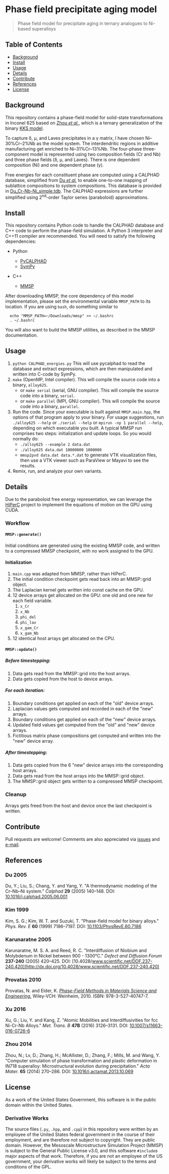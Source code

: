 # Phase field precipitate aging model

> Phase field model for precipitate aging in ternary analogues to Ni-based superalloys

## Table of Contents

- [Background](#background)
- [Install](#install)
- [Usage](#usage)
- [Details](#details)
- [Contribute](#contribute)
- [References](#references)
- [License](#license)

## Background

This repository contains a phase-field model for solid-state transformations in
Inconel 625 based on [Zhou *et al.*](#zhou-2014), which is a ternary generalization
of the binary [KKS model](#kim-1999).

To capture δ, μ, and Laves precipitates in a γ matrix, I have
chosen Ni–30%Cr–2%Nb as the model system. The interdendritic regions in
additive manufacturing get enriched to Ni–31%Cr–13%Nb.
The four-phase three-component model is represented using two composition fields
(Cr and Nb) and three phase fields (δ, μ, and Laves). There is one
dependent composition (Ni) and one dependent phase (γ).

Free energies for each constituent phase are computed using a CALPHAD database,
simplified from [Du *et al.*](#du-2005) to enable one-to-one mapping of sublattice
compositions to system compositions. This database is provided in
[Du_Cr-Nb-Ni_simple.tdb](Du_Cr-Nb-Ni_simple.tdb). The CALPHAD expressions are
further simplified using 2<sup>nd</sup>-order Taylor series (paraboloid)
approximations.

## Install

This repository contains Python code to handle the CALPHAD database and C++
code to perform the phase-field simulation. A Python 3 interpreter and C++11
compiler are recommended. You will need to satisfy the following dependencies:

- Python
  - [PyCALPHAD](http://pycalphad.readthedocs.io/en/latest/)
  - [SymPy](http://www.sympy.org/en/index.html)

- C++
  - [MMSP](https://github.com/mesoscale/mmsp)
  
After downloading MMSP, the core dependency of this model implementation,
please set the environmental variable ```MMSP_PATH``` to its location. If
you are using ```bash```, do something similar to

```
  echo "MMSP_PATH=~/Downloads/mmsp" >> ~/.bashrc
  . ~/.bashrc
```

You will also want to build the MMSP utilities,
as described in the MMSP documentation.

## Usage

1. ```python CALPHAD_energies.py```
   This will use pycalphad to read the database and extract expressions,
   which are then manipulated and written into C-code by SymPy.
2. ```make``` (OpenMP, Intel compiler).
   This will compile the source code into a binary, ```alloy625```.
   - or ```make serial``` (serial, GNU compiler).
     This will compile the source code into a binary, ```serial```.
   - or ```make parallel``` (MPI, GNU compiler).
     This will compile the source code into a binary, ```parallel```.
3. Run the code. Since your executable is built against ```MMSP.main.hpp```,
   the options of that program apply to your binary. For usage suggestions,
   run ```./alloy625 --help``` or ```./serial --help``` or
   ```mpirun -np 1 parallel --help```, depending on which executable you built.
   A typical MMSP run comprises two steps: initialization and update loops.
   So you would normally do:
   - ```./alloy625 --example 2 data.dat```
   - ```./alloy625 data.dat 10000000 1000000```
   - ```mmsp2pvd data.dat data.*.dat``` to generate VTK visualization files,
     then use a VTK viewer such as ParaView or Mayavi to see the results.
4. Remix, run, and analyze your own variants.

## Details

Due to the paraboloid free energy representation, we can leverage the
[HiPerC](https://github.com/usnistgov/hiperc) project to implement the
equations of motion on the GPU using CUDA.

### Workflow

#### `MMSP::generate()`

Initial conditions are generated using the existing MMSP code, and written to a
compressed MMSP checkpoint, with no work assigned to the GPU.

#### Initialization

1. `main.cpp` was adapted from MMSP, rather than HiPerC.
2. The initial condition checkpoint gets read back into an MMSP::grid object.
3. The Laplacian kernel gets written into const cache on the GPU.
4. 12 device arrays get allocated on the GPU: one old and one new for each field variable.
    1. `x_Cr`
    2. `x_Nb`
    3. `phi_del`
    4. `phi_lav`
    5. `x_gam_Cr`
    6. `x_gam_Nb`
5. 12 identical host arrays get allocated on the CPU.

#### `MMSP::update()`

##### Before timestepping:

1. Data gets read from the MMSP::grid into the host arrays.
2. Data gets copied from the host to device arrays.

##### For each iteration:

1. Boundary conditions get applied on each of the "old" device arrays.
2. Laplacian values gets computed and recorded in each of the "new" arrays.
3. Boundary conditions get applied on each of the "new" device arrays.
4. Updated field values get computed from the "old" and "new" device arrays.
5. Fictitious matrix phase compositions get computed and written into the "new" device  array.

##### After timestepping:

1. Data gets copied from the 6 "new" device arrays into the corresponding host arrays.
2. Data gets read from the host arrays into the MMSP::grid object.
3. The MMSP::grid object gets written to a compressed MMSP checkpoint.

### Cleanup

Arrays gets freed from the host and device once the last checkpoint is written.

## Contribute

Pull requests are welcome! Comments are also appreciated via [issues](https://github.com/usnistgov/phasefield-precipitate-aging/issues) and [e-mail](mailto:trevor.keller@nist.gov).

## References

### Du 2005

  Du, Y.; Liu, S.; Chang, Y. and Yang, Y.
  "A thermodynamic modeling of the Cr–Nb–Ni system."
  *Calphad* **29** (2005) 140–148.
  DOI: [10.1016/j.calphad.2005.06.001](http://dx.doi.org/10.1016/j.calphad.2005.06.001)

### Kim 1999

  Kim, S. G.; Kim, W. T. and Suzuki, T.
  "Phase-field model for binary alloys."
  *Phys. Rev. E* **60** (1999) 7186–7197.
  DOI: [10.1103/PhysRevE.60.7186](http://dx.doi.org/10.1103/PhysRevE.60.7186)

### Karunaratne 2005

  Karunaratne, M. S. A. and Reed, R. C.
  "Interdiffusion of Niobium and Molybdenum in Nickel between 900 - 1300&deg;C."
  *Defect and Diffusion Forum* **237-240** (2005) 420–425.
  DOI: [10.4028/www.scientific.net/DDF.237-240.420](http://dx.doi.org/10.4028/www.scientific.net/DDF.237-240.420)

### Provatas 2010

  Provatas, N. and Elder, K.
  [*Phase-Field Methods in Materials Science and Engineering.*](http://www.wiley.com/WileyCDA/WileyTitle/productCd-3527407472.html)
  Wiley-VCH: Weinheim, 2010.
  ISBN: 978-3-527-40747-7.

### Xu 2016

  Xu, G.; Liu, Y. and Kang, Z.
  "Atomic Mobilities and Interdiffusivities for fcc Ni-Cr-Nb Alloys."
  *Met. Trans. B* **47B** (2016) 3126–3131.
  DOI: [10.1007/s11663-016-0726-6](http://dx.doi.org/10.1007/s11663-016-0726-6)

### Zhou 2014

  Zhou, N.; Lv, D.; Zhang, H.; McAllister, D.; Zhang, F.; Mills, M. and Wang, Y.
  "Computer simulation of phase transformation and plastic deformation in IN718 superalloy: Microstructural evolution during precipitation."
  *Acta Mater.* **65** (2014) 270–286.
  DOI: [10.1016/j.actamat.2013.10.069](http://dx.doi.org/10.1016/j.actamat.2013.10.069)

## License

As a work of the United States Government, this software is in the public domain within the United States.

### Derivative Works

The source files (```.py```, ```.hpp```, and ```.cpp```) in this repository were
written by an employee of the United States federal government in the course of
their employment, and are therefore not subject to copyright. They are public
domain. However, the Mesoscale Microstructure Simulation Project (MMSP) is subject
to the General Public License v3.0, and this software ```#include```s major
aspects of that work. Therefore, if you are not an employee of the US government,
your derivative works will likely be subject to the terms and conditions of the GPL.
